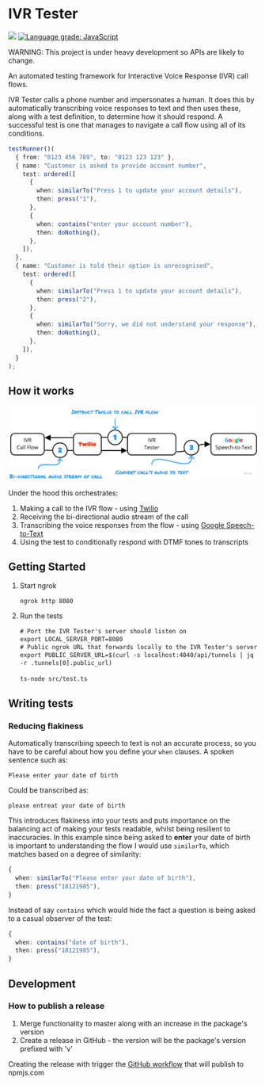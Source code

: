 # IVR Tester

![](https://github.com/SketchingDev/ivr-tester/workflows/On%20Push/badge.svg)
[![Language grade: JavaScript](https://img.shields.io/lgtm/grade/javascript/g/SketchingDev/ivr-tester.svg?logo=lgtm&logoWidth=18)](https://lgtm.com/projects/g/SketchingDev/ivr-tester/context:javascript)

WARNING: This project is under heavy development so APIs are likely to change.

An automated testing framework for Interactive Voice Response (IVR) call flows.

IVR Tester calls a phone number and impersonates a human. It does this by automatically transcribing voice responses
to text and then uses these, along with a test definition, to determine how it should respond. A successful test is one
that manages to navigate a call flow using all of its conditions.

```typescript
testRunner()(
  { from: "0123 456 789", to: "0123 123 123" }, 
  { name: "Customer is asked to provide account number",
    test: ordered([
      {
        when: similarTo("Press 1 to update your account details"),
        then: press("1"),
      },
      {
        when: contains("enter your account number"),
        then: doNothing(),
      },
    ]),
  },
  { name: "Customer is told their option is unrecognised",
    test: ordered([
      {
        when: similarTo("Press 1 to update your account details"),
        then: press("2"),
      },
      {
        when: similarTo("Sorry, we did not understand your response"),
        then: doNothing(),
      },
    ]),
  }
);
```

## How it works

<p align="center">
  <img src="docs/flow.jpg">
</p>

Under the hood this orchestrates: 
 1. Making a call to the IVR flow - using [Twilio](https://www.twilio.com/)
 2. Receiving the bi-directional audio stream of the call
 3. Transcribing the voice responses from the flow - using [Google Speech-to-Text](https://cloud.google.com/speech-to-text)
 4. Using the test to conditionally respond with DTMF tones to transcripts

## Getting Started

1. Start ngrok 
   ```shell
   ngrok http 8080
   ```
2. Run the tests
   ```shell
   # Port the IVR Tester's server should listen on
   export LOCAL_SERVER_PORT=8080
   # Public ngrok URL that forwards locally to the IVR Tester's server
   export PUBLIC_SERVER_URL=$(curl -s localhost:4040/api/tunnels | jq -r .tunnels[0].public_url)
   
   ts-node src/test.ts
   ```

## Writing tests

### Reducing flakiness

Automatically transcribing speech to text is not an accurate process, so you have to be careful about how you define 
your `when` clauses. A spoken sentence such as:

```
Please enter your date of birth
```

Could be transcribed as:

```
please entreat your date of birth
```

This introduces flakiness into your tests and puts importance on the balancing act of making your tests readable, whilst
being resilient to inaccuracies. In this example since being asked to **enter** your date of birth is important
to understanding the flow I would use `similarTo`, which matches based on a degree of similarity: 

```typescript
{
  when: similarTo("Please enter your date of birth"),
  then: press("18121985"),
}
```

Instead of say `contains` which would hide the fact a question is being asked to a casual observer of the test:

```typescript
{
  when: contains("date of birth"),
  then: press("18121985"),
}
```

## Development

### How to publish a release

1. Merge functionality to master along with an increase in the package's version
2. Create a release in GitHub - the version will be the package's version prefixed with 'v'

Creating the release with trigger the [GitHub workflow](./.github/workflows/on-release.yml) that will publish to npmjs.com
